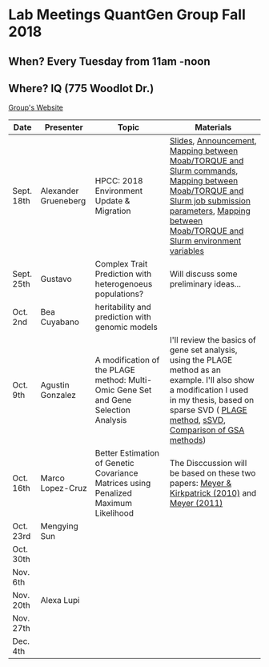 # Lab Meetings QuantGen Group Fall 2018

## When? Every Tuesday from 11am -noon

## Where? IQ (775 Woodlot Dr.)

[Group's Website](http://quantgen.github.io/)

| Date           | Presenter     |  Topic        |  Materials    |
| -------------  | ------------- | ------------- | ------------- |
| Sept. 18th | Alexander Grueneberg | HPCC: 2018 Environment Update & Migration | [Slides](https://slides.agrueneberg.info/2018-09-18-hpcc-environment-update-and-migration.html), [Announcement](https://wiki.hpcc.msu.edu/display/ITH/2018+Environment+Update+and+Migration), [Mapping between Moab/TORQUE and Slurm commands](https://wiki.hpcc.msu.edu/display/ITH/System+Commands), [Mapping between Moab/TORQUE and Slurm job submission parameters](https://wiki.hpcc.msu.edu/display/ITH/Specifications+of+Job+submission), [Mapping between Moab/TORQUE and Slurm environment variables](https://wiki.hpcc.msu.edu/display/ITH/Environment+Variables) |
| Sept. 25th   | Gustavo | Complex Trait Prediction with heterogenoeus populations? |  Will discuss some preliminary ideas... |
| Oct. 2nd   | Bea Cuyabano | heritability and prediction with genomic models |  |
| Oct. 9th   | Agustin Gonzalez | A modification of the PLAGE method: Multi-Omic Gene Set and Gene Selection Analysis   | I'll review the basics of gene set analysis, using the PLAGE method as an example. I'll also show a modification I used in my thesis, based on sparse SVD ( [PLAGE method](https://www.ncbi.nlm.nih.gov/pmc/articles/PMC1261155/), [sSVD](https://www.sciencedirect.com/science/article/pii/S0047259X07000887), [Comparison of GSA methods](https://journals.plos.org/plosone/article?id=10.1371/journal.pone.0079217)) |
| Oct. 16th   | Marco Lopez-Cruz | Better Estimation of Genetic Covariance Matrices using Penalized Maximum Likelihood | The Disccussion will be based on these two papers: [Meyer & Kirkpatrick (2010)](http://www.genetics.org/content/185/3/1097.long) and [Meyer (2011)](https://gsejournal.biomedcentral.com/articles/10.1186/1297-9686-43-39)|
| Oct. 23rd  | Mengying Sun | |  |
| Oct. 30th  |  | |  |
| Nov. 6th   |  | |  |
| Nov. 20th   |Alexa Lupi  | |  |
| Nov. 27th   |  | |  |
| Dec. 4th   |  | |  |

